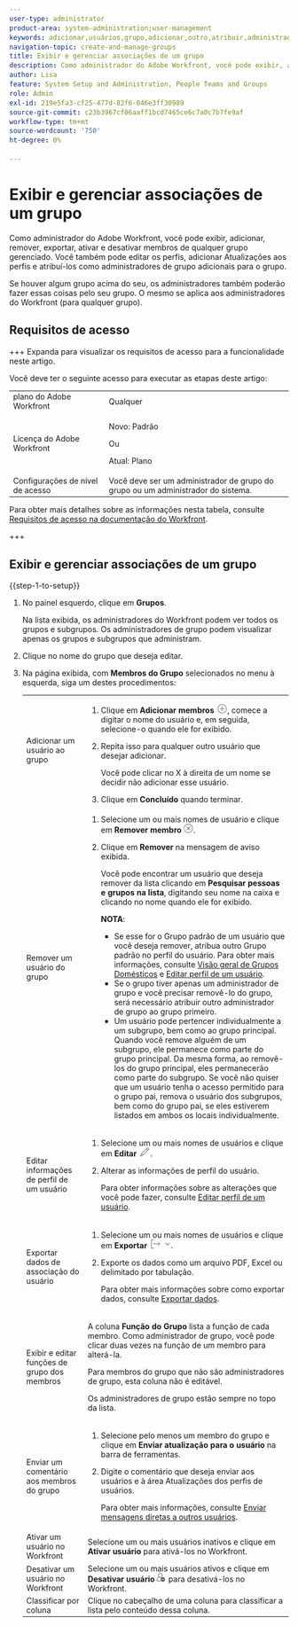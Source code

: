 ```yaml
---
user-type: administrator
product-area: system-administration;user-management
keywords: adicionar,usuários,grupo,adicionar,outro,atribuir,administrador,remover,usuário,exibir,funções,membros,exportação,associação,dados
navigation-topic: create-and-manage-groups
title: Exibir e gerenciar associações de um grupo
description: Como administrador do Adobe Workfront, você pode exibir, adicionar, remover, exportar, ativar e desativar membros de qualquer grupo gerenciado. Você também pode editar os perfis, adicionar Atualizações aos perfis e atribuí-los como administradores de grupo adicionais para o grupo.
author: Lisa
feature: System Setup and Administration, People Teams and Groups
role: Admin
exl-id: 219e5fa3-cf25-477d-82f6-046e3ff30989
source-git-commit: c23b3967cf06aaff1bcd7465ce6c7a0c7b7fe9af
workflow-type: tm+mt
source-wordcount: '750'
ht-degree: 0%

---
```


# Exibir e gerenciar associações de um grupo

Como administrador do Adobe Workfront, você pode exibir, adicionar, remover, exportar, ativar e desativar membros de qualquer grupo gerenciado. Você também pode editar os perfis, adicionar Atualizações aos perfis e atribuí-los como administradores de grupo adicionais para o grupo.

Se houver algum grupo acima do seu, os administradores também poderão fazer essas coisas pelo seu grupo. O mesmo se aplica aos administradores do Workfront (para qualquer grupo).

## Requisitos de acesso

+++ Expanda para visualizar os requisitos de acesso para a funcionalidade neste artigo.

Você deve ter o seguinte acesso para executar as etapas deste artigo:

<table style="table-layout:auto"> 
 <col> 
 <col> 
 <tbody> 
  <tr> 
   <td role="rowheader">plano do Adobe Workfront</td> 
   <td>Qualquer</td> 
  </tr> 
  <tr> 
  <tr> 
   <td role="rowheader">Licença do Adobe Workfront</td> 
   <td><p>Novo: Padrão</p>
       <p>Ou</p>
       <p>Atual: Plano</p></td>
  </tr> 
  </tr> 
  <tr> 
   <td role="rowheader">Configurações de nível de acesso</td> 
   <td>Você deve ser um administrador de grupo do grupo ou um administrador do sistema.</td>
  </tr> 
 </tbody> 
</table>

Para obter mais detalhes sobre as informações nesta tabela, consulte [Requisitos de acesso na documentação do Workfront](/help/quicksilver/administration-and-setup/add-users/access-levels-and-object-permissions/access-level-requirements-in-documentation.md).

+++

## Exibir e gerenciar associações de um grupo

{{step-1-to-setup}}

1. No painel esquerdo, clique em **Grupos**.

   Na lista exibida, os administradores do Workfront podem ver todos os grupos e subgrupos. Os administradores de grupo podem visualizar apenas os grupos e subgrupos que administram.

1. Clique no nome do grupo que deseja editar.
1. Na página exibida, com **Membros do Grupo** selecionados no menu à esquerda, siga um destes procedimentos:

   <table style="table-layout:auto"> 
    <col> 
    <col> 
    <tbody> 
     <tr> 
      <td role="rowheader">Adicionar um usuário ao grupo</td> 
      <td> 
       <ol> 
        <li>Clique em <strong>Adicionar membros</strong> <img src="assets/add-icon-plus-in-circle.png">, comece a digitar o nome do usuário e, em seguida, selecione-o quando ele for exibido.</li>
        <li> <p>Repita isso para qualquer outro usuário que desejar adicionar.</p> <p>Você pode clicar no X à direita de um nome se decidir não adicionar esse usuário.</p> </li>
        <li>Clique em <strong>Concluído</strong> quando terminar.</li>
       </ol> </td> 
     </tr> 
     <tr> 
      <td role="rowheader">Remover um usuário do grupo</td> 
      <td> 
       <ol> 
        <li>Selecione um ou mais nomes de usuário e clique em <strong>Remover membro</strong><img src="assets/remove-icon---x-in-circle.png">.</li> 
        <li> <p>Clique em <strong>Remover</strong> na mensagem de aviso exibida.</p> <p>Você pode encontrar um usuário que deseja remover da lista clicando em <strong>Pesquisar pessoas e grupos na lista</strong>, digitando seu nome na caixa e clicando no nome quando ele for exibido.</p> <p><b>NOTA</b>:  
          <ul> 
           <li>Se esse for o Grupo padrão de um usuário que você deseja remover, atribua outro Grupo padrão no perfil do usuário. Para obter mais informações, consulte <a href="../../../administration-and-setup/manage-groups/groups-overview/home-groups.md" class="MCXref xref">Visão geral de Grupos Domésticos</a> e <a href="../../../administration-and-setup/add-users/create-and-manage-users/edit-a-users-profile.md" class="MCXref xref">Editar perfil de um usuário</a>.</li> 
           <li>Se o grupo tiver apenas um administrador de grupo e você precisar removê-lo do grupo, será necessário atribuir outro administrador de grupo ao grupo primeiro.</li> 
           <li>Um usuário pode pertencer individualmente a um subgrupo, bem como ao grupo principal. Quando você remove alguém de um subgrupo, ele permanece como parte do grupo principal. Da mesma forma, ao removê-los do grupo principal, eles permanecerão como parte do subgrupo. Se você não quiser que um usuário tenha o acesso permitido para o grupo pai, remova o usuário dos subgrupos, bem como do grupo pai, se eles estiverem listados em ambos os locais individualmente.</li> 
          </ul> </p> </li> 
       </ol> </td> 
     </tr> 
     <tr> 
      <td role="rowheader">Editar informações de perfil de um usuário</td> 
      <td> 
       <ol> 
        <li>Selecione um ou mais nomes de usuários e clique em <strong>Editar</strong> <img src="assets/edit-icon.png">.</li> 
        <li> <p>Alterar as informações de perfil do usuário.</p> <p>Para obter informações sobre as alterações que você pode fazer, consulte <a href="../../../administration-and-setup/add-users/create-and-manage-users/edit-a-users-profile.md" class="MCXref xref">Editar perfil de um usuário</a>.</p> </li> 
       </ol> </td> 
     </tr> 
     <tr> 
      <td role="rowheader">Exportar dados de associação do usuário</td> 
      <td> 
       <ol> 
        <li>Selecione um ou mais nomes de usuários e clique em <strong>Exportar</strong> <img src="assets/export.png">.</li> 
        <li> <p>Exporte os dados como um arquivo PDF, Excel ou delimitado por tabulação.</p> <p>Para obter mais informações sobre como exportar dados, consulte <a href="../../../reports-and-dashboards/reports/creating-and-managing-reports/export-data.md" class="MCXref xref">Exportar dados</a>.</p> </li> 
       </ol> </td> 
     </tr> 
     <tr> 
      <td role="rowheader">Exibir e editar funções de grupo dos membros</td> 
      <td> <p>A coluna <strong>Função do Grupo</strong> lista a função de cada membro. Como administrador de grupo, você pode clicar duas vezes na função de um membro para alterá-la.</p> <p>Para membros do grupo que não são administradores de grupo, esta coluna não é editável.</p> <p>Os administradores de grupo estão sempre no topo da lista.</p> </td> 
     </tr> 
     <tr> 
      <td role="rowheader">Enviar um comentário aos membros do grupo</td> 
      <td> 
       <ol> 
        <li>Selecione pelo menos um membro do grupo e clique em <strong>Enviar atualização para o usuário</strong> na barra de ferramentas.</li> 
        <li><p>Digite o comentário que deseja enviar aos usuários e à área Atualizações dos perfis de usuários.</p>
        <p>Para obter mais informações, consulte <a href="/help/quicksilver/people-teams-and-groups/work-directly-with-others/send-direct-messages-to-other-users.md">Enviar mensagens diretas a outros usuários</a>.</p></li> 
       </ol> </td> 
     </tr> 
     <tr> 
      <td role="rowheader">Ativar um usuário no Workfront</td> 
      <td>Selecione um ou mais usuários inativos e clique em <strong>Ativar usuário</strong> para ativá-los no Workfront. </td> 
     </tr> 
     <tr> 
      <td role="rowheader">Desativar um usuário no Workfront</td> 
      <td>Selecione um ou mais usuários ativos e clique em <strong>Desativar usuário</strong><img src="assets/deactivate-user.png"> para desativá-los no Workfront.</td> 
     </tr> 
     <tr> 
      <td role="rowheader">Classificar por coluna</td> 
      <td>Clique no cabeçalho de uma coluna para classificar a lista pelo conteúdo dessa coluna.</td> 
     </tr> 
    </tbody> 
   </table>
